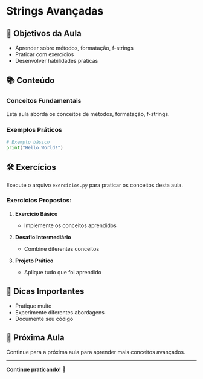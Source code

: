 # Strings Avançadas

## 🎯 Objetivos da Aula

- Aprender sobre métodos, formatação, f-strings
- Praticar com exercícios
- Desenvolver habilidades práticas

## 📚 Conteúdo

### Conceitos Fundamentais

Esta aula aborda os conceitos de métodos, formatação, f-strings.

### Exemplos Práticos

```python
# Exemplo básico
print("Hello World!")
```

## 🛠️ Exercícios

Execute o arquivo `exercicios.py` para praticar os conceitos desta aula.

### Exercícios Propostos:

1. **Exercício Básico**
   - Implemente os conceitos aprendidos

2. **Desafio Intermediário**
   - Combine diferentes conceitos

3. **Projeto Prático**
   - Aplique tudo que foi aprendido

## 📝 Dicas Importantes

- Pratique muito
- Experimente diferentes abordagens
- Documente seu código

## 🔗 Próxima Aula

Continue para a próxima aula para aprender mais conceitos avançados.

---

**Continue praticando! 🐍**
